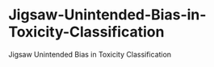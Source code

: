 # Jigsaw-Unintended-Bias-in-Toxicity-Classification
Jigsaw Unintended Bias in Toxicity Classification
